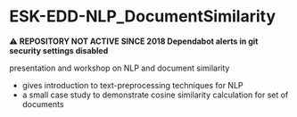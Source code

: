 # ESK-EDD-NLP_DocumentSimilarity

:warning: **REPOSITORY NOT ACTIVE SINCE 2018 Dependabot alerts in git security settings disabled**

presentation and workshop on NLP and document similarity

 * gives introduction to text-preprocessing techniques for NLP
 * a small case study to demonstrate cosine similarity calculation for set of documents
